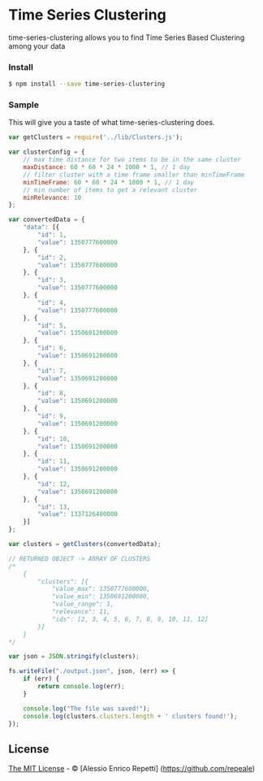 # Time Series Clustering

time-series-clustering allows you to find Time Series Based Clustering among your data

### Install

```sh
$ npm install --save time-series-clustering
```

### Sample

This will give you a taste of what time-series-clustering does.

```js
var getClusters = require('../lib/Clusters.js');

var clusterConfig = {
    // max time distance for two items to be in the same cluster
    maxDistance: 60 * 60 * 24 * 1000 * 1, // 1 day
    // filter cluster with a time frame smaller than minTimeFrame
    minTimeFrame: 60 * 60 * 24 * 1000 * 1, // 1 day
    // min number of items to get a relevant cluster
    minRelevance: 10
};

var convertedData = {
    "data": [{
        "id": 1,
        "value": 1350777600000
    }, {
        "id": 2,
        "value": 1350777600000
    }, {
        "id": 3,
        "value": 1350777600000
    }, {
        "id": 4,
        "value": 1350777600000
    }, {
        "id": 5,
        "value": 1350691200000
    }, {
        "id": 6,
        "value": 1350691200000
    }, {
        "id": 7,
        "value": 1350691200000
    }, {
        "id": 8,
        "value": 1350691200000
    }, {
        "id": 9,
        "value": 1350691200000
    }, {
        "id": 10,
        "value": 1350691200000
    }, {
        "id": 11,
        "value": 1350691200000
    }, {
        "id": 12,
        "value": 1350691200000
    }, {
        "id": 13,
        "value": 1337126400000
    }]
};

var clusters = getClusters(convertedData);

// RETURNED OBJECT -> ARRAY OF CLUSTERS
/*
    {
        "clusters": [{
            "value_max": 1350777600000,
            "value_min": 1350691200000,
            "value_range": 1,
            "relevance": 11,
            "ids": [2, 3, 4, 5, 6, 7, 8, 9, 10, 11, 12]
        }]
    }
*/

var json = JSON.stringify(clusters);

fs.writeFile("./output.json", json, (err) => {
    if (err) {
        return console.log(err);
    }

    console.log("The file was saved!");
    console.log(clusters.clusters.length + ' clusters found!');
});
```

## License

[The MIT License](LICENSE) - © [Alessio Enrico Repetti]  (https://github.com/repeale)
